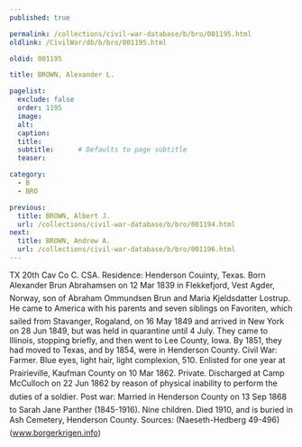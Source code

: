 ```yaml
---
published: true

permalink: /collections/civil-war-database/b/bro/001195.html
oldlink: /CivilWar/db/b/bro/001195.html

oldid: 001195

title: BROWN, Alexander L.

pagelist:
  exclude: false
  order: 1195
  image: 
  alt:
  caption:
  title:
  subtitle:      # Defaults to page subtitle
  teaser:

category: 
  - B 
  - BRO

previous:
  title: BROWN, Albert J.
  url: /collections/civil-war-database/b/bro/001194.html  
next:
  title: BROWN, Andrew A.
  url: /collections/civil-war-database/b/bro/001196.html   
---
```

TX 20th Cav Co C. CSA. Residence: Henderson Couinty, Texas. Born &#147;Alexander Brun Abrahamsen&#148; on 12 Mar 1839 in Flekkefjord, Vest Agder, Norway, son of Abraham Ommundsen Brun and Maria Kjeldsdatter Lostrup. He came to America with his parents and seven siblings on &#147;Favoriten&#148;, which sailed from Stavanger, Rogaland, on 16 May 1849 and arrived in New York on 28 Jun 1849, but was held in quarantine until 4 July. They came to Illinois, stopping briefly, and then went to Lee County, Iowa. By 1851, they had moved to Texas, and by 1854, were in Henderson County. Civil War: Farmer. Blue eyes, light hair, light complexion, 5&#146;10&#148;. Enlisted for one year at Prairieville, Kaufman County on 10 Mar 1862. Private. Discharged at Camp McCulloch on 22 Jun 1862 by reason of physical &#147;inability to perform the duties of a soldier&#148;. Post war: Married in Henderson County on 13 Sep 1868 to Sarah Jane Panther (1845-1916). Nine children. Died 1910, and is buried in Ash Cemetery, Henderson County. Sources: (Naeseth-Hedberg &#146;49-496) (www.borgerkrigen.info)